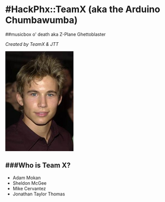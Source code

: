 #HackPhx::TeamX (aka the Arduino Chumbawumba)
===============

##musicbox o' death aka Z-Plane Ghettoblaster

  
*Created by TeamX & JTT*

![THE MAN](https://github.com/hackphx-arduino/team10/blob/master/src/the_man.jpg?raw=true)
        
    

###Who is Team X?
-----------------

* Adam Mokan  
* Sheldon McGee  
* Mike Cervantez  
* Jonathan Taylor Thomas  
 